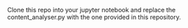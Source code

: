 Clone this repo into your jupyter notebook and replace the content_analyser.py with the one provided in this repository.
